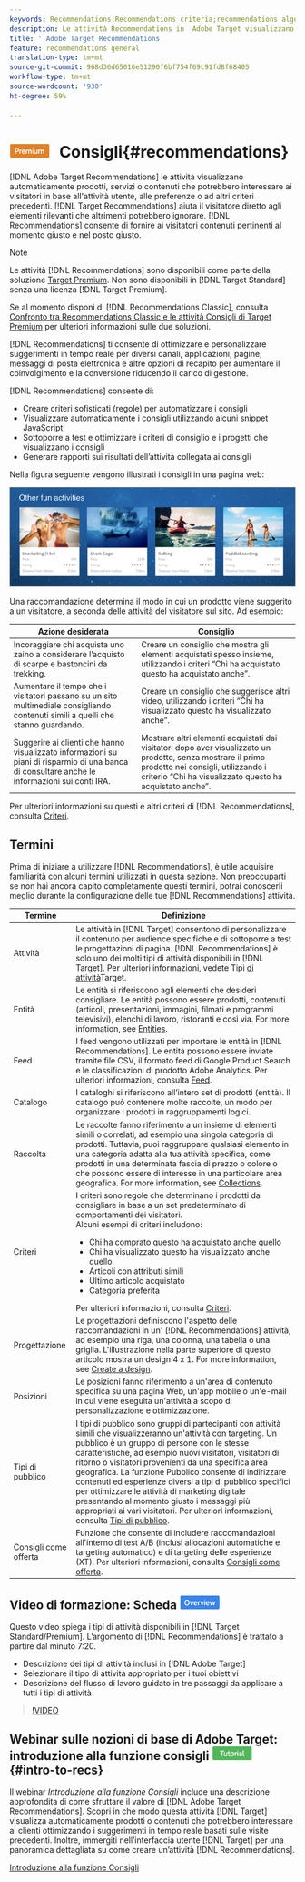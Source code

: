 ```yaml
---
keywords: Recommendations;Recommendations criteria;recommendations algorithms;recommendations activity;criteria;recommendations targeting;recs
description: Le attività Recommendations in  Adobe Target visualizzano automaticamente prodotti o contenuti che potrebbero interessare i clienti sulla base dell'attività utente precedente o di altri algoritmi. I consigli aiutano a indirizzare i clienti verso elementi rilevanti di cui potrebbero non essere a conoscenza.
title: ' Adobe Target Recommendations'
feature: recommendations general
translation-type: tm+mt
source-git-commit: 968d36d65016e51290f6bf754f69c91fd8f68405
workflow-type: tm+mt
source-wordcount: '930'
ht-degree: 59%

---
```



# ![PREMIUM](/help/assets/premium.png) Consigli{#recommendations}

[!DNL Adobe Target Recommendations] le attività visualizzano automaticamente prodotti, servizi o contenuti che potrebbero interessare ai visitatori in base all&#39;attività utente, alle preferenze o ad altri criteri precedenti. [!DNL Target Recommendations] aiuta il visitatore diretto agli elementi rilevanti che altrimenti potrebbero ignorare. [!DNL Recommendations] consente di fornire ai visitatori contenuti pertinenti al momento giusto e nel posto giusto.

>[!NOTE]
>
>Le attività [!DNL Recommendations] sono disponibili come parte della soluzione [Target Premium](/help/c-intro/intro.md#premium). Non sono disponibili in [!DNL Target Standard] senza una licenza [!DNL Target Premium].
>
>Se al momento disponi di [!DNL Recommendations Classic], consulta [Confronto tra Recommendations Classic e le attività Consigli di Target Premium](/help/c-recommendations/c-recommendations-faq/recommendations-classic-versus-recommendations-activities-target-premium.md#concept_A80223EF66634EA380580C2823A581C5) per ulteriori informazioni sulle due soluzioni.

[!DNL Recommendations] ti consente di ottimizzare e personalizzare suggerimenti in tempo reale per diversi canali, applicazioni, pagine, messaggi di posta elettronica e altre opzioni di recapito per aumentare il coinvolgimento e la conversione riducendo il carico di gestione.

[!DNL Recommendations] consente di:

* Creare criteri sofisticati (regole) per automatizzare i consigli
* Visualizzare automaticamente i consigli utilizzando alcuni snippet JavaScript
* Sottoporre a test e ottimizzare i criteri di consiglio e i progetti che visualizzano i consigli
* Generare rapporti sui risultati dell’attività collegata ai consigli

Nella figura seguente vengono illustrati i consigli in una pagina web:

![](assets/velocity_example.png)

Una raccomandazione determina il modo in cui un prodotto viene suggerito a un visitatore, a seconda delle attività del visitatore sul sito. Ad esempio:

| Azione desiderata | Consiglio |
|--- |--- |
| Incoraggiare chi acquista uno zaino a considerare l’acquisto di scarpe e bastoncini da trekking. | Creare un consiglio che mostra gli elementi acquistati spesso insieme, utilizzando i criteri “Chi ha acquistato questo ha acquistato anche”. |
| Aumentare il tempo che i visitatori passano su un sito multimediale consigliando contenuti simili a quelli che stanno guardando. | Creare un consiglio che suggerisce altri video, utilizzando i criteri “Chi ha visualizzato questo ha visualizzato anche”. |
| Suggerire ai clienti che hanno visualizzato informazioni su piani di risparmio di una banca di consultare anche le informazioni sui conti IRA. | Mostrare altri elementi acquistati dai visitatori dopo aver visualizzato un prodotto, senza mostrare il primo prodotto nei consigli, utilizzando i criterio “Chi ha visualizzato questo ha acquistato anche”. |

Per ulteriori informazioni su questi e altri criteri di [!DNL Recommendations], consulta [Criteri](/help/c-recommendations/c-algorithms/algorithms.md).

## Termini

Prima di iniziare a utilizzare [!DNL Recommendations], è utile acquisire familiarità con alcuni termini utilizzati in questa sezione. Non preoccuparti se non hai ancora capito completamente questi termini, potrai conoscerli meglio durante la configurazione delle tue [!DNL Recommendations] attività.

| Termine | Definizione |
| --- | --- |
| Attività | Le attività in [!DNL Target] consentono di personalizzare il contenuto per audience specifiche e di sottoporre a test le progettazioni di pagina. [!DNL Recommendations] è solo uno dei molti tipi di attività disponibili in [!DNL Target]. Per ulteriori informazioni, vedete Tipi [di attività](/help/c-activities/target-activities-guide.md)Target. |
| Entità | Le entità si riferiscono agli elementi che desideri consigliare. Le entità possono essere prodotti, contenuti (articoli, presentazioni, immagini, filmati e programmi televisivi), elenchi di lavoro, ristoranti e così via. For more information, see [Entities](/help/c-recommendations/c-products/products.md). |
| Feed | I feed vengono utilizzati per importare le entità in [!DNL Recommendations]. Le entità possono essere inviate tramite file CSV, il formato feed di Google Product Search e le classificazioni di prodotto Adobe Analytics. Per ulteriori informazioni, consulta [Feed](/help/c-recommendations/c-products/feeds.md). |
| Catalogo | I cataloghi si riferiscono all’intero set di prodotti (entità). Il catalogo può contenere molte raccolte, un modo per organizzare i prodotti in raggruppamenti logici. |
| Raccolta | Le raccolte fanno riferimento a un insieme di elementi simili o correlati, ad esempio una singola categoria di prodotti. Tuttavia, puoi raggruppare qualsiasi elemento in una categoria adatta alla tua attività specifica, come prodotti in una determinata fascia di prezzo o colore o che possono essere di interesse in una particolare area geografica. For more information, see [Collections](/help/c-recommendations/c-products/collections.md). |
| Criteri | I criteri sono regole che determinano i prodotti da consigliare in base a un set predeterminato di comportamenti dei visitatori.<br>Alcuni esempi di criteri includono: <ul><li>Chi ha comprato questo ha acquistato anche quello</li><li>Chi ha visualizzato questo ha visualizzato anche quello</li><li>Articoli con attributi simili</li><li>Ultimo articolo acquistato</li><li>Categoria preferita</li></ul>  Per ulteriori informazioni, consulta [Criteri](/help/c-recommendations/c-algorithms/algorithms.md). |
| Progettazione | Le progettazioni definiscono l&#39;aspetto delle raccomandazioni in un&#39; [!DNL Recommendations] attività, ad esempio una riga, una colonna, una tabella o una griglia. L&#39;illustrazione nella parte superiore di questo articolo mostra un design 4 x 1. For more information, see [Create a design](/help/c-recommendations/c-design-overview/create-design.md). |
| Posizioni | Le posizioni fanno riferimento a un&#39;area di contenuto specifica su una pagina Web, un&#39;app mobile o un&#39;e-mail in cui viene eseguita un&#39;attività a scopo di personalizzazione e ottimizzazione. |
| Tipi di pubblico | I tipi di pubblico sono gruppi di partecipanti con attività simili che visualizzeranno un&#39;attività con targeting. Un pubblico è un gruppo di persone con le stesse caratteristiche, ad esempio nuovi visitatori, visitatori di ritorno o visitatori provenienti da una specifica area geografica. La funzione Pubblico consente di indirizzare contenuti ed esperienze diversi a tipi di pubblico specifici per ottimizzare le attività di marketing digitale presentando al momento giusto i messaggi più appropriati ai vari visitatori. Per ulteriori informazioni, consulta [Tipi di pubblico](/help/c-target/target.md). |
| Consigli come offerta | Funzione che consente di includere raccomandazioni all&#39;interno di test A/B (inclusi allocazioni automatiche e targeting automatico) e di targeting delle esperienze (XT). Per ulteriori informazioni, consulta [Consigli come offerta](/help/c-recommendations/recommendations-as-an-offer.md). |

## Video di formazione: Scheda ![Panoramica sui tipi di attività](/help/assets/overview.png)

Questo video spiega i tipi di attività disponibili in [!DNL Target Standard/Premium]. L’argomento di [!DNL Recommendations] è trattato a partire dal minuto 7:20.

* Descrizione dei tipi di attività inclusi in [!DNL Adobe Target]
* Selezionare il tipo di attività appropriato per i tuoi obiettivi
* Descrizione del flusso di lavoro guidato in tre passaggi da applicare a tutti i tipi di attività

>[!VIDEO](https://video.tv.adobe.com/v/17386)

## Webinar sulle nozioni di base di Adobe Target: introduzione alla funzione consigli ![Badge di esercitazione](/help/assets/tutorial.png) {#intro-to-recs}

Il webinar *Introduzione alla funzione Consigli* include una descrizione approfondita di come sfruttare il valore di [!DNL Adobe Target Recommendations]. Scopri in che modo questa attività [!DNL Target] visualizza automaticamente prodotti o contenuti che potrebbero interessare ai clienti ottimizzando i suggerimenti in tempo reale basati sulle visite precedenti. Inoltre, immergiti nell’interfaccia utente [!DNL Target] per una panoramica dettagliata su come creare un’attività [!DNL Recommendations].

[Introduzione alla funzione Consigli](https://adobecustomersuccess.adobeconnect.com/p8gt31drhs3e/?OWASP_CSRFTOKEN=4bd6cac5d0806167ee0a5449ba93d6300548d09c922bcb751c38973897a5703a)
